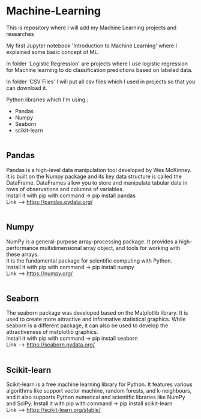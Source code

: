 # Machine-Learning
This is repository where I will add my Machine Learning projects and researches
<br>

My first Jupyter notebook  'Introduction to Machine Learning' where I explained some basic concept of ML.<br>

In folder 'Logistic Regression' are projects where I use logistic regression for Machine learning to do classification predictions based on labeled data.

In folder 'CSV Files' I will put all csv files which I used in projects so that you can download it.<br>

Python libraries which I'm using :

* Pandas
* Numpy
* Seaborn
* scikit-learn
<br><br>

## Pandas <br>

Pandas is a high-level data manipulation tool developed by Wes McKinney. It is built on the Numpy package and its key data structure is called the DataFrame. DataFrames allow you to store and manipulate tabular data in rows of observations and columns of variables.<br>
Install it with pip with command -> pip install pandas <br>
Link --> https://pandas.pydata.org/
<br><br>

## Numpy <br>

NumPy is a general-purpose array-processing package. It provides a high-performance multidimensional array object, and tools for working with these arrays.<br>
It is the fundamental package for scientific computing with Python. <br>
Install it with pip with command -> pip install numpy <br>
Link --> https://numpy.org/
<br><br>

## Seaborn <br>

The seaborn package was developed based on the Matplotlib library. It is used to create more attractive and informative statistical graphics. While seaborn is a different package, it can also be used to develop the attractiveness of matplotlib graphics.<br>
Install it with pip with command -> pip install seaborn <br>
Link --> https://seaborn.pydata.org/
<br><br>


## Scikit-learn <br>

Scikit-learn is a free machine learning library for Python. It features various algorithms like support vector machine, random forests, and k-neighbours, and it also supports Python numerical and scientific libraries like NumPy and SciPy.
Install it with pip with command -> pip install scikit-learn <br>
Link --> https://scikit-learn.org/stable/
<br><br>
